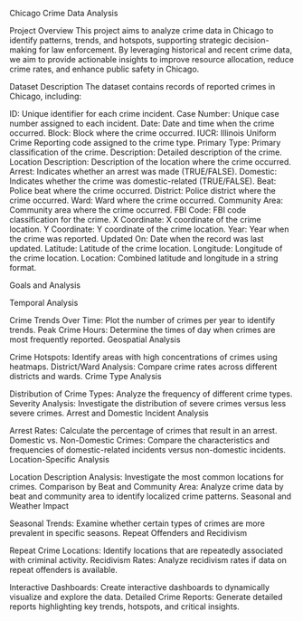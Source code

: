 Chicago Crime Data Analysis

Project Overview
This project aims to analyze crime data in Chicago to identify patterns, trends, and hotspots, supporting strategic decision-making for law enforcement. By leveraging historical and recent crime data, we aim to provide actionable insights to improve resource allocation, reduce crime rates, and enhance public safety in Chicago.

Dataset Description
The dataset contains records of reported crimes in Chicago, including:

ID: Unique identifier for each crime incident.
Case Number: Unique case number assigned to each incident.
Date: Date and time when the crime occurred.
Block: Block where the crime occurred.
IUCR: Illinois Uniform Crime Reporting code assigned to the crime type.
Primary Type: Primary classification of the crime.
Description: Detailed description of the crime.
Location Description: Description of the location where the crime occurred.
Arrest: Indicates whether an arrest was made (TRUE/FALSE).
Domestic: Indicates whether the crime was domestic-related (TRUE/FALSE).
Beat: Police beat where the crime occurred.
District: Police district where the crime occurred.
Ward: Ward where the crime occurred.
Community Area: Community area where the crime occurred.
FBI Code: FBI code classification for the crime.
X Coordinate: X coordinate of the crime location.
Y Coordinate: Y coordinate of the crime location.
Year: Year when the crime was reported.
Updated On: Date when the record was last updated.
Latitude: Latitude of the crime location.
Longitude: Longitude of the crime location.
Location: Combined latitude and longitude in a string format.

Goals and Analysis

Temporal Analysis

Crime Trends Over Time: Plot the number of crimes per year to identify trends.
Peak Crime Hours: Determine the times of day when crimes are most frequently reported.
Geospatial Analysis

Crime Hotspots: Identify areas with high concentrations of crimes using heatmaps.
District/Ward Analysis: Compare crime rates across different districts and wards.
Crime Type Analysis

Distribution of Crime Types: Analyze the frequency of different crime types.
Severity Analysis: Investigate the distribution of severe crimes versus less severe crimes.
Arrest and Domestic Incident Analysis

Arrest Rates: Calculate the percentage of crimes that result in an arrest.
Domestic vs. Non-Domestic Crimes: Compare the characteristics and frequencies of domestic-related incidents versus non-domestic incidents.
Location-Specific Analysis

Location Description Analysis: Investigate the most common locations for crimes.
Comparison by Beat and Community Area: Analyze crime data by beat and community area to identify localized crime patterns.
Seasonal and Weather Impact

Seasonal Trends: Examine whether certain types of crimes are more prevalent in specific seasons.
Repeat Offenders and Recidivism

Repeat Crime Locations: Identify locations that are repeatedly associated with criminal activity.
Recidivism Rates: Analyze recidivism rates if data on repeat offenders is available.

Interactive Dashboards: Create interactive dashboards to dynamically visualize and explore the data.
Detailed Crime Reports: Generate detailed reports highlighting key trends, hotspots, and critical insights.
